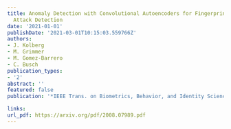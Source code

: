 ```yaml
---
title: Anomaly Detection with Convolutional Autoencoders for Fingerprint Presentation
  Attack Detection
date: '2021-01-01'
publishDate: '2021-03-01T10:15:03.559766Z'
authors:
- J. Kolberg
- M. Grimmer
- M. Gomez-Barrero
- C. Busch
publication_types:
- '2'
abstract: ''
featured: false
publication: '*IEEE Trans. on Biometrics, Behavior, and Identity Science*'

links:
url_pdf: https://arxiv.org/pdf/2008.07989.pdf
---
```


